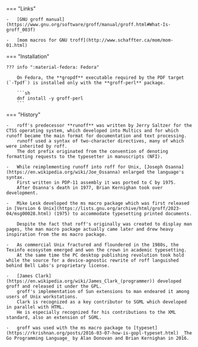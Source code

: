 === "Links"

    -   [GNU groff manual](https://www.gnu.org/software/groff/manual/groff.html#What-Is-groff_003f)

    -   [mom macros for GNU troff](http://www.schaffter.ca/mom/mom-01.html)
=== "Installation"

    ??? info ":material-fedora: Fedora"

        On Fedora, the **gropdf** executable required by the PDF target (`-Tpdf`) is installed only with the **groff-perl** package.

        ```sh
        dnf install -y groff-perl
        ```

=== "History"

    -   roff's predecessor **runoff** was written by Jerry Saltzer for the CTSS operating system, which developed into Multics and for which runoff became the main format for documentation and text processing.
        runoff used a syntax of two-character directives, many of which were inherited by roff.
        The dot prefix originated from the convention of denoting formatting requests to the typesetter in manuscripts (NFI).

    -   While reimplementing runoff into roff for Unix, [Joseph Osanna](https://en.wikipedia.org/wiki/Joe_Ossanna) enlarged the language's syntax.
        First written in PDP-11 assembly it was ported to C by 1975. 
        After Osanna's death in 1977, Brian Kernighan took over development.

    -   Mike Lesk developed the ms macro package which was first released in [Version 6 Unix](https://lists.gnu.org/archive/html/groff/2023-04/msg00028.html) (1975) to accommodate typesetting printed documents.
    
        Despite the fact that roff's originally was created to display man pages, the man macro package actually came later and drew heavy inspiration from the ms macro package.

    -   As commercial Unix fractured and floundered in the 1980s, the Texinfo ecosystem emerged and won the crown in academic typesetting.
        At the same time the PC desktop publishing revolution took hold while the source for a device-agnostic rewrite of roff languished behind Bell Labs's proprietary license.

    -   [James Clark](https://en.wikipedia.org/wiki/James_Clark_(programmer)) developed groff and released it under the GPL.
        groff's implementation of Sun extensions to man endeared it among users of Unix workstations.
        Clark is recognized as a key contributor to SGML which developed in parallel with HTML.
        He is especially recognized for his contributions to the XML standard, also an extension of SGML.
    
    -   groff was used with the ms macro package to [typeset](https://rkrishnan.org/posts/2016-03-07-how-is-gopl-typeset.html) _The Go Programming Language_ by Alan Donovan and Brian Kernighan in 2016.
